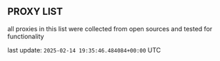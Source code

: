 ## PROXY LIST

all proxies in this list were collected from open sources and tested for functionality

last update: `2025-02-14 19:35:46.484084+00:00` UTC